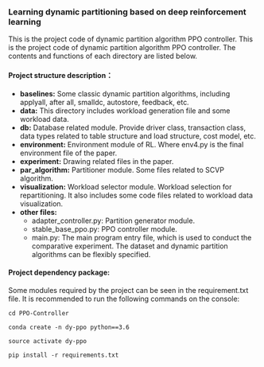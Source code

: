 ### Learning dynamic partitioning  based on deep reinforcement learning

This is the project code of dynamic partition algorithm PPO controller. This is the project code of dynamic partition algorithm PPO controller. The contents and functions of each directory are listed below.

#### Project structure description：

- **baselines:** Some classic dynamic partition algorithms, including applyall, after all, smalldc, autostore, feedback, etc.
- **data:** This directory includes workload generation file and some workload data.
- **db:** Database related module. Provide driver class, transaction class, data types related to table structure and load structure, cost model, etc.
- **environment:** Environment module of RL. Where env4.py is the final environment file of the paper.
- **experiment:** Drawing related files in the paper.
- **par_algorithm:** Partitioner module. Some files related to SCVP algorithm.
- **visualization:** Workload selector module. Workload selection for repartitioning. It also includes some code files related to workload data visualization.
- **other files:**
  - adapter_controller.py: Partition generator module.
  - stable_base_ppo.py: PPO controller module.
  - main.py: The main program entry file, which is used to conduct the comparative experiment. The dataset and dynamic partition algorithms can be flexibly specified.

#### Project dependency package:

Some modules required by the project can be seen in the requirement.txt file.  It is recommended to run the following commands on the console:

`cd PPO-Controller`

`conda create -n dy-ppo python==3.6`

`source activate dy-ppo`

`pip install -r requirements.txt`

